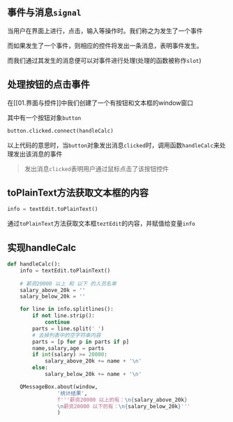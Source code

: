 ## 事件与消息`signal`
当用户在界面上进行，点击，输入等操作时。我们称之为发生了一个事件

而如果发生了一个事件，则相应的控件将发出一条消息，表明事件发生。

而我们通过其发生的消息便可以对事件进行处理(处理的函数被称作`slot`)

## 处理按钮的点击事件
在[[01.界面与控件]]中我们创建了一个有按钮和文本框的window窗口

其中有一个按钮对象`button`

```python
button.clicked.connect(handleCalc)
```
以上代码的意思时，当`button`对象发出消息`clicked`时，调用函数`handleCalc`来处理发出该消息的事件

> 发出消息`clicked`表明用户通过鼠标点击了该按钮控件

## toPlainText方法获取文本框的内容
```python
info = textEdit.toPlainText()
```
通过`toPlainText`方法获取文本框`teztEdit`的内容，并赋值给变量`info`
## 实现handleCalc
```python
def handleCalc():
    info = textEdit.toPlainText()
    
    # 薪资20000 以上 和 以下 的人员名单
    salary_above_20k = ''
    salary_below_20k = ''

    for line in info.splitlines():
        if not line.strip():
            continue
        parts = line.split(' ')
        # 去掉列表中的空字符串内容
        parts = [p for p in parts if p]
        name,salary,age = parts
        if int(salary) >= 20000:
            salary_above_20k += name + '\n'
        else:
            salary_below_20k += name + '\n'

    QMessageBox.about(window,
                '统计结果',
                f'''薪资20000 以上的有：\n{salary_above_20k}
                \n薪资20000 以下的有：\n{salary_below_20k}'''
                )
```
